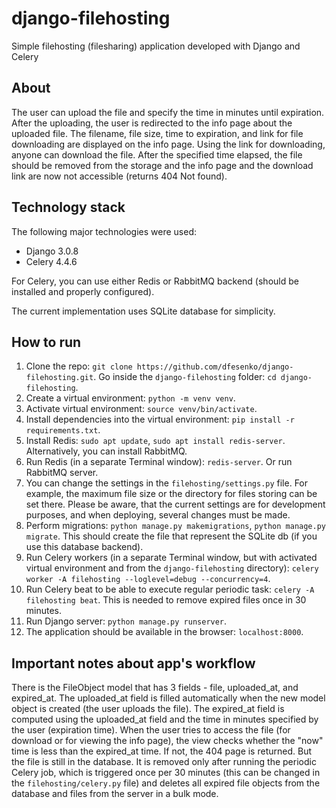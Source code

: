 # django-filehosting
Simple filehosting (filesharing) application developed with Django and Celery


## About
The user can upload the file and specify the time in minutes until expiration. 
After the uploading, the user is redirected to the info page about the uploaded file.
The filename, file size, time to expiration, and link for file downloading are 
displayed on the info page. Using the link for downloading, anyone can download the file.
After the specified time elapsed, the file should be removed from the storage and 
the info page and the download link are now not accessible (returns 404 Not found).


## Technology stack
The following major technologies were used:
* Django 3.0.8
* Celery 4.4.6

For Celery, you can use either Redis or RabbitMQ backend (should be installed and
properly configured).

The current implementation uses SQLite database for simplicity.


## How to run
1. Clone the repo: `git clone https://github.com/dfesenko/django-filehosting.git`. 
Go inside the `django-filehosting` folder: `cd django-filehosting`.
2. Create a virtual environment: `python -m venv venv`.
3. Activate virtual environment: `source venv/bin/activate`.
4. Install dependencies into the virtual environment: `pip install -r requirements.txt`.
5. Install Redis:  `sudo apt update`, `sudo apt install redis-server`. Alternatively, you 
can install RabbitMQ.
6. Run Redis  (in a separate Terminal window): `redis-server`. Or run RabbitMQ server.
7. You can change the settings in the `filehosting/settings.py` file. For example, the maximum 
file size or the directory for files storing can be set there. Please be aware, that the 
current settings are for development purposes, and when deploying, several changes must be made.
8. Perform migrations: `python manage.py makemigrations`, `python manage.py migrate`. This should
create the file that represent the SQLite db (if you use this database backend).
9. Run Celery workers (in a separate Terminal window, but with activated virtual 
environment and from the `django-filehosting` directory): 
`celery worker -A filehosting --loglevel=debug --concurrency=4`.
10. Run Celery beat to be able to execute regular periodic task: `celery -A filehosting beat`. This
is needed to remove expired files once in 30 minutes. 
10. Run Django server: `python manage.py runserver`.
11. The application should be available in the browser: `localhost:8000`.


## Important notes about app's workflow
There is the FileObject model that has 3 fields - file, uploaded_at, and expired_at. The uploaded_at 
field is filled automatically when the new model object is created (the user uploads the file).
The expired_at field is computed using the uploaded_at field and the time in minutes specified by the user
(expiration time). When the user tries to access the file (for download or for viewing the info page),
the view checks whether the "now" time is less than the expired_at time. If not, the 404 page is returned.
But the file is still in the database. It is removed only after running the periodic Celery job, which 
is triggered once per 30 minutes (this can be changed in the `filehosting/celery.py` file) 
and deletes all expired file objects from the database and files from the server in a bulk mode.
